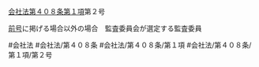 [会社法第４０８条第１項](会社法＿＿＿＿第４０８条第１項)第２号

[前号](会社法＿＿＿＿第４０８条第１項第１号)に掲げる場合以外の場合　監査委員会が選定する監査委員


#会社法
#会社法/第４０８条
#会社法/第４０８条/第１項
#会社法/第４０８条/第１項/第２号
